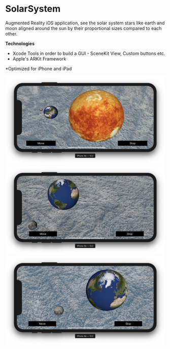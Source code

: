 # SolarSystem

Augmented Reality iOS application, see the solar system stars 
like earth and moon aligned around the sun by their proportional sizes compared to each other.

**Technologies**
- Xcode Tools in order to build a GUI - SceneKit View, Custom buttons etc.
- Apple's ARKit Framework 

*Optimized for iPhone and iPad

![](https://github.com/LazarofShalev/SolarSystem/blob/master/ScreenShots/1.jpg)
![](https://github.com/LazarofShalev/SolarSystem/blob/master/ScreenShots/2.jpg)
![](https://github.com/LazarofShalev/SolarSystem/blob/master/ScreenShots/3.jpg)
